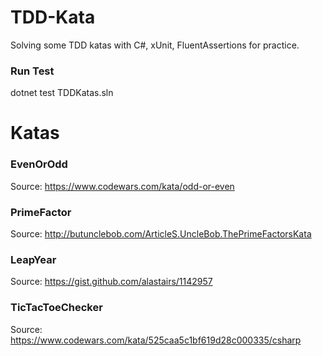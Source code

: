 # TDD-Kata
Solving some TDD katas with C#, xUnit, FluentAssertions for practice.

### Run Test
dotnet test TDDKatas.sln


# Katas

### EvenOrOdd
Source: https://www.codewars.com/kata/odd-or-even

### PrimeFactor
Source: http://butunclebob.com/ArticleS.UncleBob.ThePrimeFactorsKata

### LeapYear
Source: https://gist.github.com/alastairs/1142957

### TicTacToeChecker
Source: https://www.codewars.com/kata/525caa5c1bf619d28c000335/csharp

